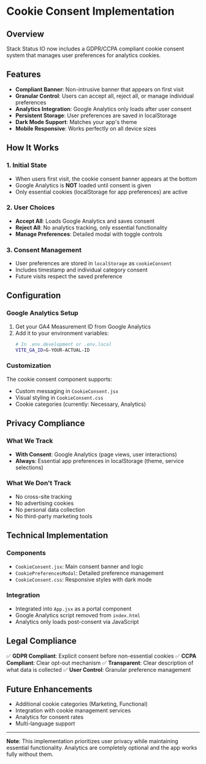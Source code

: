 # Cookie Consent Implementation

## Overview
Stack Status IO now includes a GDPR/CCPA compliant cookie consent system that manages user preferences for analytics cookies.

## Features
- **Compliant Banner**: Non-intrusive banner that appears on first visit
- **Granular Control**: Users can accept all, reject all, or manage individual preferences
- **Analytics Integration**: Google Analytics only loads after user consent
- **Persistent Storage**: User preferences are saved in localStorage
- **Dark Mode Support**: Matches your app's theme
- **Mobile Responsive**: Works perfectly on all device sizes

## How It Works

### 1. Initial State
- When users first visit, the cookie consent banner appears at the bottom
- Google Analytics is **NOT** loaded until consent is given
- Only essential cookies (localStorage for app preferences) are active

### 2. User Choices
- **Accept All**: Loads Google Analytics and saves consent
- **Reject All**: No analytics tracking, only essential functionality
- **Manage Preferences**: Detailed modal with toggle controls

### 3. Consent Management
- User preferences are stored in `localStorage` as `cookieConsent`
- Includes timestamp and individual category consent
- Future visits respect the saved preference

## Configuration

### Google Analytics Setup
1. Get your GA4 Measurement ID from Google Analytics
2. Add it to your environment variables:
   ```bash
   # In .env.development or .env.local
   VITE_GA_ID=G-YOUR-ACTUAL-ID
   ```

### Customization
The cookie consent component supports:
- Custom messaging in `CookieConsent.jsx`
- Visual styling in `CookieConsent.css`
- Cookie categories (currently: Necessary, Analytics)

## Privacy Compliance

### What We Track
- **With Consent**: Google Analytics (page views, user interactions)
- **Always**: Essential app preferences in localStorage (theme, service selections)

### What We Don't Track
- No cross-site tracking
- No advertising cookies
- No personal data collection
- No third-party marketing tools

## Technical Implementation

### Components
- `CookieConsent.jsx`: Main consent banner and logic
- `CookiePreferencesModal`: Detailed preference management
- `CookieConsent.css`: Responsive styles with dark mode

### Integration
- Integrated into `App.jsx` as a portal component
- Google Analytics script removed from `index.html`
- Analytics only loads post-consent via JavaScript

## Legal Compliance
✅ **GDPR Compliant**: Explicit consent before non-essential cookies
✅ **CCPA Compliant**: Clear opt-out mechanism
✅ **Transparent**: Clear description of what data is collected
✅ **User Control**: Granular preference management

## Future Enhancements
- Additional cookie categories (Marketing, Functional)
- Integration with cookie management services
- Analytics for consent rates
- Multi-language support

---

**Note**: This implementation prioritizes user privacy while maintaining essential functionality. Analytics are completely optional and the app works fully without them.
